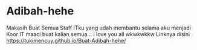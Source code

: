 # Adibah-hehe
Makasih Buat Semua Staff ITku yang udah membantu selama aku menjadi Koor IT maaci buat kalian semua... i love you all wkwkwkkw
Linknya disini https://tukimencuy.github.io/Buat-Adibah-hehe/
